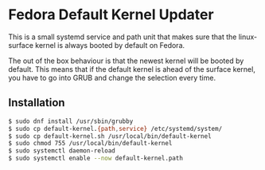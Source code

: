 # Fedora Default Kernel Updater

This is a small systemd service and path unit that makes sure that the linux-surface kernel is
always booted by default on Fedora.

The out of the box behaviour is that the newest kernel will be booted by default. This means that
if the default kernel is ahead of the surface kernel, you have to go into GRUB and change the
selection every time.

## Installation

```bash
$ sudo dnf install /usr/sbin/grubby
$ sudo cp default-kernel.{path,service} /etc/systemd/system/
$ sudo cp default-kernel.sh /usr/local/bin/default-kernel
$ sudo chmod 755 /usr/local/bin/default-kernel
$ sudo systemctl daemon-reload
$ sudo systemctl enable --now default-kernel.path
```
